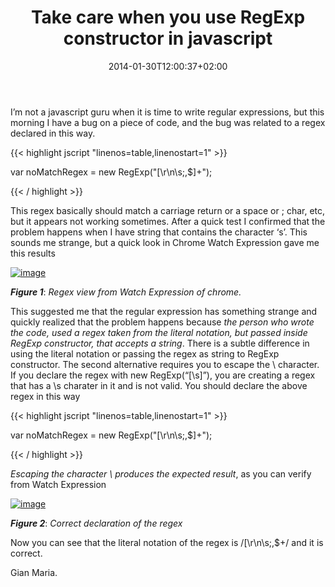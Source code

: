 ﻿---
title: "Take care when you use RegExp constructor in javascript"
description: ""
date: 2014-01-30T12:00:37+02:00
draft: false
tags: [Javascript]
categories: [Programming]
---
I’m not a javascript guru when it is time to write regular expressions, but this morning I have a bug on a piece of code, and the bug was related to a regex declared in this way.

{{< highlight jscript "linenos=table,linenostart=1" >}}


var noMatchRegex = new RegExp("[\r\n\s;,$]+");

{{< / highlight >}}

This regex basically should match a carriage return or a space or ; char, etc, but it appears not working sometimes. After a quick test I confirmed that the problem happens when I have string that contains the character ‘s’. This sounds me strange, but a quick look in Chrome Watch Expression gave me this results

[![image](http://www.codewrecks.com/blog/wp-content/uploads/2014/01/image_thumb3.png "image")](http://www.codewrecks.com/blog/wp-content/uploads/2014/01/image3.png)

 ***Figure 1***: *Regex view from Watch Expression of chrome.*

This suggested me that the regular expression has something strange and quickly realized that the problem happens because *the person who wrote the code, used a regex taken from the literal notation, but passed inside RegExp constructor, that accepts a string*. There is a subtle difference in using the literal notation or passing the regex as string to RegExp constructor. The second alternative requires you to escape the \ character. If you declare the regex with new RegExp(“[\s]”), you are creating a regex that has a \s charater in it and is not valid. You should declare the above regex in this way

{{< highlight jscript "linenos=table,linenostart=1" >}}


var noMatchRegex = new RegExp("[\\r\\n\\s;,$]+");

{{< / highlight >}}

*Escaping the character \ produces the expected result*, as you can verify from Watch Expression

[![image](http://www.codewrecks.com/blog/wp-content/uploads/2014/01/image_thumb4.png "image")](http://www.codewrecks.com/blog/wp-content/uploads/2014/01/image4.png)

 ***Figure 2***: *Correct declaration of the regex*

Now you can see that the literal notation of the regex is /[\r\n\s;,$+/ and it is correct.

Gian Maria.
